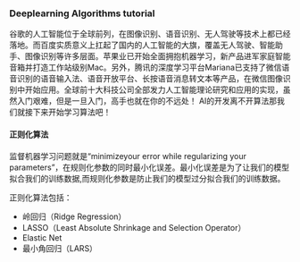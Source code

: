 ### Deeplearning Algorithms tutorial
谷歌的人工智能位于全球前列，在图像识别、语音识别、无人驾驶等技术上都已经落地。而百度实质意义上扛起了国内的人工智能的大旗，覆盖无人驾驶、智能助手、图像识别等许多层面。苹果业已开始全面拥抱机器学习，新产品进军家庭智能音箱并打造工作站级别Mac。另外，腾讯的深度学习平台Mariana已支持了微信语音识别的语音输入法、语音开放平台、长按语音消息转文本等产品，在微信图像识别中开始应用。全球前十大科技公司全部发力人工智能理论研究和应用的实现，虽然入门艰难，但是一旦入门，高手也就在你的不远处！
AI的开发离不开算法那我们就接下来开始学习算法吧！

#### 正则化算法

监督机器学习问题就是“minimizeyour error while regularizing your parameters”，在规则化参数的同时最小化误差。最小化误差是为了让我们的模型拟合我们的训练数据,而规则化参数是防止我们的模型过分拟合我们的训练数据。

正则化算法包括：

* 岭回归（Ridge Regression）
* LASSO（Least Absolute Shrinkage and Selection Operator）
* Elastic Net
* 最小角回归（LARS）
